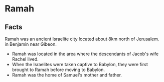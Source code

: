 # Ramah

## Facts

Ramah was an ancient Israelite city located about 8km north of Jerusalem. in Benjamin near Gibeon.

* Ramah was located in the area where the descendants of Jacob's wife Rachel lived.
* When the Israelites were taken captive to Babylon, they were first brought to Ramah before moving to Babylon.
* Ramah was the home of Samuel's mother and father.
